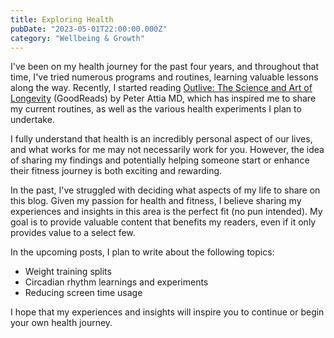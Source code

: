 ```yaml
---
title: Exploring Health
pubDate: "2023-05-01T22:00:00.000Z"
category: "Wellbeing & Growth"
---
```


I've been on my health journey for the past four years, and throughout that time, I've tried numerous programs and routines, learning valuable lessons along the way. Recently, I started reading [Outlive: The Science and Art of Longevity](https://www.goodreads.com/book/show/61153739-outlive) (GoodReads) by Peter Attia MD, which has inspired me to share my current routines, as well as the various health experiments I plan to undertake.

I fully understand that health is an incredibly personal aspect of our lives, and what works for me may not necessarily work for you. However, the idea of sharing my findings and potentially helping someone start or enhance their fitness journey is both exciting and rewarding.

In the past, I've struggled with deciding what aspects of my life to share on this blog. Given my passion for health and fitness, I believe sharing my experiences and insights in this area is the perfect fit (no pun intended). My goal is to provide valuable content that benefits my readers, even if it only provides value to a select few.

In the upcoming posts, I plan to write about the following topics:

-   Weight training splits
-   Circadian rhythm learnings and experiments
-   Reducing screen time usage

I hope that my experiences and insights will inspire you to continue or begin your own health journey.

